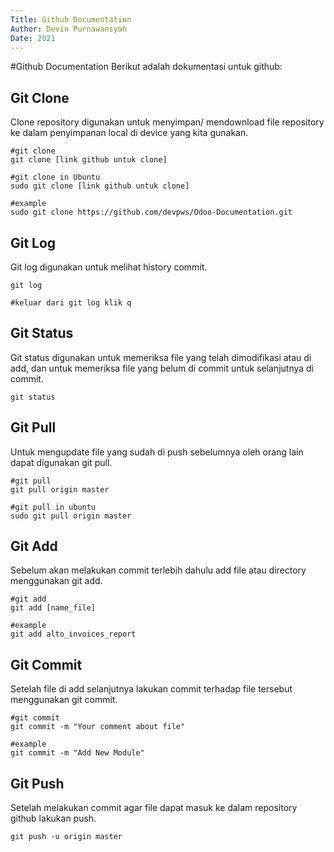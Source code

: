 ```yaml
---
Title: Github Documentation
Author: Devin Purnawansyah
Date: 2021
---
```


#Github Documentation
Berikut adalah dokumentasi untuk github:

## Git Clone
Clone repository digunakan untuk menyimpan/ mendownload file repository ke dalam penyimpanan local di device yang kita gunakan. 
```
#git clone 
git clone [link github untuk clone]

#git clone in Ubuntu
sudo git clone [link github untuk clone]

#example
sudo git clone https://github.com/devpws/Odoo-Documentation.git
```

## Git Log 
Git log digunakan untuk melihat history commit.
```
git log

#keluar dari git log klik q
```

## Git Status
Git status digunakan untuk memeriksa file yang telah dimodifikasi atau di add, dan untuk memeriksa file yang belum di commit untuk selanjutnya di commit.
```
git status
```

## Git Pull
Untuk mengupdate file yang sudah di push sebelumnya oleh orang lain dapat digunakan git pull.
```
#git pull
git pull origin master

#git pull in ubuntu
sudo git pull origin master
```

## Git Add
Sebelum akan melakukan commit terlebih dahulu add file atau directory menggunakan git add.
```
#git add
git add [name_file]

#example
git add alto_invoices_report
```

## Git Commit
Setelah file di add selanjutnya lakukan commit terhadap file tersebut menggunakan git commit.
```
#git commit
git commit -m "Your comment about file"

#example
git commit -m "Add New Module"
```

## Git Push
Setelah melakukan commit agar file dapat masuk ke dalam repository github lakukan push.

```
git push -u origin master
```



